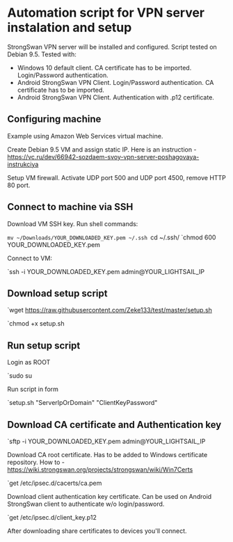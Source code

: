 # Automation script for VPN server instalation and setup

StrongSwan VPN server will be installed and configured.
Script tested on Debian 9.5.
Tested with:
- Windows 10 default client. CA certificate has to be imported. Login/Password authentication.
- Android StrongSwan VPN Client. Login/Password authentication. CA certificate has to be imported.
- Android StrongSwan VPN Client. Authentication with .p12 certificate.

## Configuring machine
Example using Amazon Web Services virtual machine.

Create Debian 9.5 VM and assign static IP.
Here is an instruction - https://vc.ru/dev/66942-sozdaem-svoy-vpn-server-poshagovaya-instrukciya

Setup VM firewall.
Activate UDP port 500 and UDP port 4500, remove HTTP 80 port.

## Connect to machine via SSH
Download VM SSH key.
Run shell commands:

`mv ~/Downloads/YOUR_DOWNLOADED_KEY.pem ~/.ssh
`cd ~/.ssh/
`chmod 600 YOUR_DOWNLOADED_KEY.pem

Connect to VM:

`ssh -i YOUR_DOWNLOADED_KEY.pem admin@YOUR_LIGHTSAIL_IP

## Download setup script

`wget https://raw.githubusercontent.com/Zeke133/test/master/setup.sh

`chmod +x setup.sh

## Run setup script
Login as ROOT

`sudo su

Run script in form

`setup.sh "ServerIpOrDomain" "ClientKeyPassword"

## Download CA certificate and Authentication key

`sftp -i YOUR_DOWNLOADED_KEY.pem admin@YOUR_LIGHTSAIL_IP

Download CA root certificate. Has to be added to Windows certificate repository.
How to - https://wiki.strongswan.org/projects/strongswan/wiki/Win7Certs

`get /etc/ipsec.d/cacerts/ca.pem

Download client authentication key certificate. Can be used on Android StrongSwan client to authenticate w/o login/password.

`get /etc/ipsec.d/client_key.p12

After downloading share certificates to devices you'll connect.
